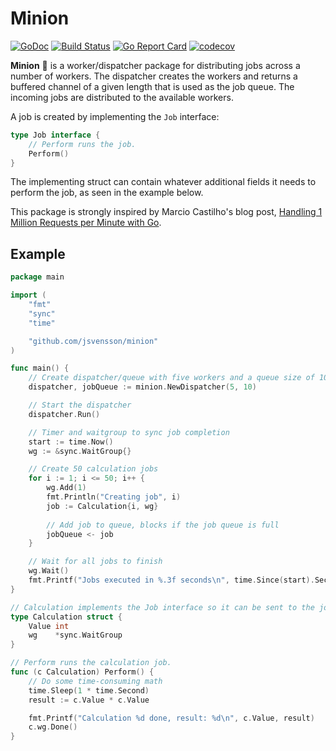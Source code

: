 # Minion

[![GoDoc](https://godoc.org/github.com/jsvensson/minion?status.svg)](https://godoc.org/github.com/jsvensson/minion)
[![Build Status](https://travis-ci.org/jsvensson/minion.svg?branch=master)](https://travis-ci.org/jsvensson/minion)
[![Go Report Card](https://goreportcard.com/badge/github.com/jsvensson/minion)](https://goreportcard.com/report/github.com/jsvensson/minion)
[![codecov](https://codecov.io/gh/jsvensson/minion/branch/master/graph/badge.svg)](https://codecov.io/gh/jsvensson/minion)

**Minion** 🍌 is a worker/dispatcher package for distributing jobs across a number of workers. The dispatcher creates the workers and returns a buffered channel of a given length that is used as the job queue. The incoming jobs are distributed to the available workers.

A job is created by implementing the `Job` interface:

``` go
type Job interface {
	// Perform runs the job.
	Perform()
}
```

The implementing struct can contain whatever additional fields it needs to perform the job, as seen in the example below.

This package is strongly inspired by Marcio Castilho's blog post, [Handling 1 Million Requests per Minute with Go](http://marcio.io/2015/07/handling-1-million-requests-per-minute-with-golang/).

## Example

``` go
package main

import (
    "fmt"
    "sync"
    "time"

    "github.com/jsvensson/minion"
)

func main() {
    // Create dispatcher/queue with five workers and a queue size of 10
    dispatcher, jobQueue := minion.NewDispatcher(5, 10)

    // Start the dispatcher
    dispatcher.Run()

    // Timer and waitgroup to sync job completion
    start := time.Now()
    wg := &sync.WaitGroup{}

    // Create 50 calculation jobs
    for i := 1; i <= 50; i++ {
        wg.Add(1)
        fmt.Println("Creating job", i)
        job := Calculation{i, wg}
        
        // Add job to queue, blocks if the job queue is full
        jobQueue <- job
    }

    // Wait for all jobs to finish
    wg.Wait()
    fmt.Printf("Jobs executed in %.3f seconds\n", time.Since(start).Seconds())
}

// Calculation implements the Job interface so it can be sent to the job queue.
type Calculation struct {
    Value int
    wg    *sync.WaitGroup
}

// Perform runs the calculation job.
func (c Calculation) Perform() {
    // Do some time-consuming math
    time.Sleep(1 * time.Second)
    result := c.Value * c.Value

    fmt.Printf("Calculation %d done, result: %d\n", c.Value, result)
    c.wg.Done()
}
```
